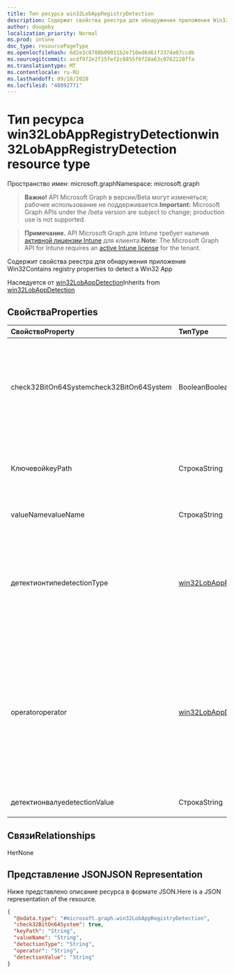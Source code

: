 ```yaml
---
title: Тип ресурса win32LobAppRegistryDetection
description: Содержит свойства реестра для обнаружения приложения Win32
author: dougeby
localization_priority: Normal
ms.prod: intune
doc_type: resourcePageType
ms.openlocfilehash: 6d2e3c0788b09011b2e710ed6d61f3374e07ccdb
ms.sourcegitcommit: acdf972e2f25fef2c6855f6f28a63c0762228ffa
ms.translationtype: MT
ms.contentlocale: ru-RU
ms.lasthandoff: 09/18/2020
ms.locfileid: "48092771"
---
```

# <a name="win32lobappregistrydetection-resource-type"></a><span data-ttu-id="cbb84-103">Тип ресурса win32LobAppRegistryDetection</span><span class="sxs-lookup"><span data-stu-id="cbb84-103">win32LobAppRegistryDetection resource type</span></span>

<span data-ttu-id="cbb84-104">Пространство имен: microsoft.graph</span><span class="sxs-lookup"><span data-stu-id="cbb84-104">Namespace: microsoft.graph</span></span>

> <span data-ttu-id="cbb84-105">**Важно!** API Microsoft Graph в версии/Beta могут изменяться; рабочее использование не поддерживается.</span><span class="sxs-lookup"><span data-stu-id="cbb84-105">**Important:** Microsoft Graph APIs under the /beta version are subject to change; production use is not supported.</span></span>

> <span data-ttu-id="cbb84-106">**Примечание.** API Microsoft Graph для Intune требует наличия [активной лицензии Intune](https://go.microsoft.com/fwlink/?linkid=839381) для клиента.</span><span class="sxs-lookup"><span data-stu-id="cbb84-106">**Note:** The Microsoft Graph API for Intune requires an [active Intune license](https://go.microsoft.com/fwlink/?linkid=839381) for the tenant.</span></span>

<span data-ttu-id="cbb84-107">Содержит свойства реестра для обнаружения приложения Win32</span><span class="sxs-lookup"><span data-stu-id="cbb84-107">Contains registry properties to detect a Win32 App</span></span>


<span data-ttu-id="cbb84-108">Наследуется от [win32LobAppDetection](../resources/intune-apps-win32lobappdetection.md)</span><span class="sxs-lookup"><span data-stu-id="cbb84-108">Inherits from [win32LobAppDetection](../resources/intune-apps-win32lobappdetection.md)</span></span>

## <a name="properties"></a><span data-ttu-id="cbb84-109">Свойства</span><span class="sxs-lookup"><span data-stu-id="cbb84-109">Properties</span></span>
|<span data-ttu-id="cbb84-110">Свойство</span><span class="sxs-lookup"><span data-stu-id="cbb84-110">Property</span></span>|<span data-ttu-id="cbb84-111">Тип</span><span class="sxs-lookup"><span data-stu-id="cbb84-111">Type</span></span>|<span data-ttu-id="cbb84-112">Описание</span><span class="sxs-lookup"><span data-stu-id="cbb84-112">Description</span></span>|
|:---|:---|:---|
|<span data-ttu-id="cbb84-113">check32BitOn64System</span><span class="sxs-lookup"><span data-stu-id="cbb84-113">check32BitOn64System</span></span>|<span data-ttu-id="cbb84-114">Boolean</span><span class="sxs-lookup"><span data-stu-id="cbb84-114">Boolean</span></span>|<span data-ttu-id="cbb84-115">Значение, указывающее, является ли этот путь реестра для проверки 32-разрядного приложения в 64-разрядной системе</span><span class="sxs-lookup"><span data-stu-id="cbb84-115">A value indicating whether this registry path is for checking 32-bit app on 64-bit system</span></span>|
|<span data-ttu-id="cbb84-116">Ключевой</span><span class="sxs-lookup"><span data-stu-id="cbb84-116">keyPath</span></span>|<span data-ttu-id="cbb84-117">Строка</span><span class="sxs-lookup"><span data-stu-id="cbb84-117">String</span></span>|<span data-ttu-id="cbb84-118">Путь к разделу реестра для определения бизнес-приложения Win32 (LoB)</span><span class="sxs-lookup"><span data-stu-id="cbb84-118">The registry key path to detect Win32 Line of Business (LoB) app</span></span>|
|<span data-ttu-id="cbb84-119">valueName</span><span class="sxs-lookup"><span data-stu-id="cbb84-119">valueName</span></span>|<span data-ttu-id="cbb84-120">Строка</span><span class="sxs-lookup"><span data-stu-id="cbb84-120">String</span></span>|<span data-ttu-id="cbb84-121">Имя значения реестра</span><span class="sxs-lookup"><span data-stu-id="cbb84-121">The registry value name</span></span>|
|<span data-ttu-id="cbb84-122">детектионтипе</span><span class="sxs-lookup"><span data-stu-id="cbb84-122">detectionType</span></span>|[<span data-ttu-id="cbb84-123">win32LobAppRegistryDetectionType</span><span class="sxs-lookup"><span data-stu-id="cbb84-123">win32LobAppRegistryDetectionType</span></span>](../resources/intune-apps-win32lobappregistrydetectiontype.md)|<span data-ttu-id="cbb84-124">Тип обнаружения данных в реестре.</span><span class="sxs-lookup"><span data-stu-id="cbb84-124">The registry data detection type.</span></span> <span data-ttu-id="cbb84-125">Возможные значения: `notConfigured`, `exists`, `doesNotExist`, `string`, `integer`, `version`.</span><span class="sxs-lookup"><span data-stu-id="cbb84-125">Possible values are: `notConfigured`, `exists`, `doesNotExist`, `string`, `integer`, `version`.</span></span>|
|<span data-ttu-id="cbb84-126">operator</span><span class="sxs-lookup"><span data-stu-id="cbb84-126">operator</span></span>|[<span data-ttu-id="cbb84-127">win32LobAppDetectionOperator</span><span class="sxs-lookup"><span data-stu-id="cbb84-127">win32LobAppDetectionOperator</span></span>](../resources/intune-apps-win32lobappdetectionoperator.md)|<span data-ttu-id="cbb84-128">Оператор для обнаружения данных в реестре.</span><span class="sxs-lookup"><span data-stu-id="cbb84-128">The operator for registry data detection.</span></span> <span data-ttu-id="cbb84-129">Возможные значения: `notConfigured`, `equal`, `notEqual`, `greaterThan`, `greaterThanOrEqual`, `lessThan`, `lessThanOrEqual`.</span><span class="sxs-lookup"><span data-stu-id="cbb84-129">Possible values are: `notConfigured`, `equal`, `notEqual`, `greaterThan`, `greaterThanOrEqual`, `lessThan`, `lessThanOrEqual`.</span></span>|
|<span data-ttu-id="cbb84-130">детектионвалуе</span><span class="sxs-lookup"><span data-stu-id="cbb84-130">detectionValue</span></span>|<span data-ttu-id="cbb84-131">Строка</span><span class="sxs-lookup"><span data-stu-id="cbb84-131">String</span></span>|<span data-ttu-id="cbb84-132">Значение обнаружения в реестре</span><span class="sxs-lookup"><span data-stu-id="cbb84-132">The registry detection value</span></span>|

## <a name="relationships"></a><span data-ttu-id="cbb84-133">Связи</span><span class="sxs-lookup"><span data-stu-id="cbb84-133">Relationships</span></span>
<span data-ttu-id="cbb84-134">Нет</span><span class="sxs-lookup"><span data-stu-id="cbb84-134">None</span></span>

## <a name="json-representation"></a><span data-ttu-id="cbb84-135">Представление JSON</span><span class="sxs-lookup"><span data-stu-id="cbb84-135">JSON Representation</span></span>
<span data-ttu-id="cbb84-136">Ниже представлено описание ресурса в формате JSON.</span><span class="sxs-lookup"><span data-stu-id="cbb84-136">Here is a JSON representation of the resource.</span></span>
<!-- {
  "blockType": "resource",
  "@odata.type": "microsoft.graph.win32LobAppRegistryDetection"
}
-->
``` json
{
  "@odata.type": "#microsoft.graph.win32LobAppRegistryDetection",
  "check32BitOn64System": true,
  "keyPath": "String",
  "valueName": "String",
  "detectionType": "String",
  "operator": "String",
  "detectionValue": "String"
}
```







